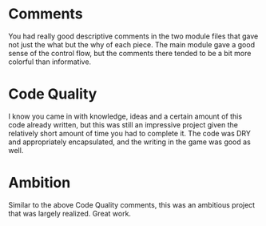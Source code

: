 # Comments
You had really good descriptive comments in the two module files that gave not just the what but the why of each piece. The main module gave a good sense of the control flow, but the comments there tended to be a bit more colorful than informative.

# Code Quality
I know you came in with knowledge, ideas and a certain amount of this code already written, but this was still an impressive project given the relatively short amount of time you had to complete it. The code was DRY and appropriately encapsulated, and the writing in the game was good as well.

# Ambition
Similar to the above Code Quality comments, this was an ambitious project that was largely realized. Great work.
